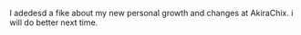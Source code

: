 I adedesd a fike about my new personal growth and changes at AkiraChix. i will do better next time.
